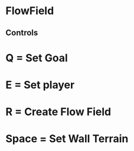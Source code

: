 # FlowField

## Controls

# Q = Set Goal
# E = Set player
# R = Create Flow Field
# Space = Set Wall Terrain 